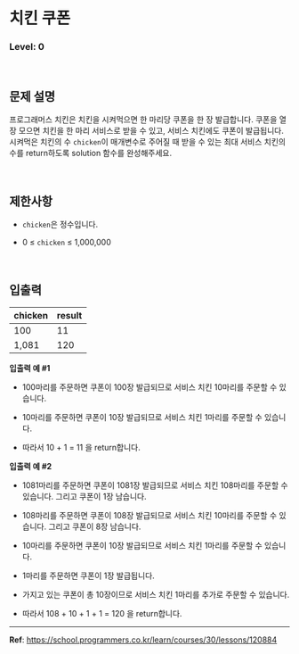 # 치킨 쿠폰

### Level: 0

<br>

## 문제 설명

프로그래머스 치킨은 치킨을 시켜먹으면 한 마리당 쿠폰을 한 장 발급합니다. 쿠폰을 열 장 모으면 치킨을 한 마리 서비스로 받을 수 있고, 서비스 치킨에도 쿠폰이 발급됩니다. 시켜먹은 치킨의 수 `chicken`이 매개변수로 주어질 때 받을 수 있는 최대 서비스 치킨의 수를 return하도록 solution 함수를 완성해주세요.

<br>

## 제한사항

- `chicken`은 정수입니다.

- 0 ≤ `chicken` ≤ 1,000,000

<br>

## 입출력

| chicken | result |
| ------- | ------ |
| 100     | 11     |
| 1,081   | 120    |

**입출력 예 #1**

- 100마리를 주문하면 쿠폰이 100장 발급되므로 서비스 치킨 10마리를 주문할 수 있습니다.

- 10마리를 주문하면 쿠폰이 10장 발급되므로 서비스 치킨 1마리를 주문할 수 있습니다.

- 따라서 10 + 1 = 11 을 return합니다.

**입출력 예 #2**

- 1081마리를 주문하면 쿠폰이 1081장 발급되므로 서비스 치킨 108마리를 주문할 수 있습니다. 그리고 쿠폰이 1장 남습니다.

- 108마리를 주문하면 쿠폰이 108장 발급되므로 서비스 치킨 10마리를 주문할 수 있습니다. 그리고 쿠폰이 8장 남습니다.

- 10마리를 주문하면 쿠폰이 10장 발급되므로 서비스 치킨 1마리를 주문할 수 있습니다.

- 1마리를 주문하면 쿠폰이 1장 발급됩니다.

- 가지고 있는 쿠폰이 총 10장이므로 서비스 치킨 1마리를 추가로 주문할 수 있습니다.

- 따라서 108 + 10 + 1 + 1 = 120 을 return합니다.

---

**Ref**: https://school.programmers.co.kr/learn/courses/30/lessons/120884